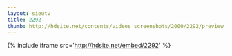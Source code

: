 ```yaml
---
layout: sieutv
title: 2292
thumb: http://hdsite.net/contents/videos_screenshots/2000/2292/preview_360p.mp4.jpg
---
```

{% include iframe src='http://hdsite.net/embed/2292' %}
 
